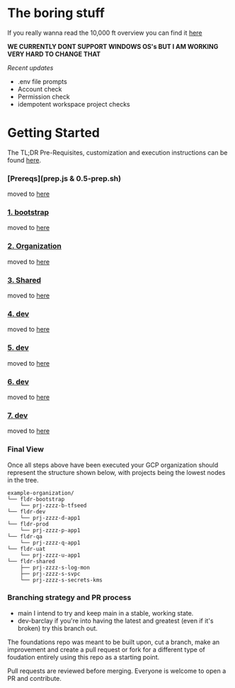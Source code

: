 # The boring stuff

If you really wanna read the 10,000 ft overview you can find it [here](docs/overview.md)

**WE CURRENTLY DONT SUPPORT WINDOWS OS's BUT I AM WORKING VERY HARD TO CHANGE THAT**

_Recent updates_

- .env file prompts
- Account check
- Permission check
- idempotent workspace project checks

# Getting Started

The TL;DR Pre-Requisites, customization and execution instructions can be found [here](docs/getting_started.md).

### [Prereqs](prep.js & 0.5-prep.sh)

moved to [here](0-prep/README.md)

### [1. bootstrap](./1-bootstrap/)

moved to [here](1-bootstrap/README.md)

### [2. Organization](./2-organization/)

moved to [here](2-organization/README.md)

### [3. Shared](./3-shared/)

moved to [here](3-shared/README.md)

### [4. dev](./4-dev/)

moved to [here](4-dev/README.md)

### [5. dev](./5-qa/)

moved to [here](5-qa/README.md)

### [6. dev](./6-uat/)

moved to [here](6-uat/README.md)

### [7. dev](./7-prod/)

moved to [here](7-prod/README.md)

### Final View

Once all steps above have been executed your GCP organization should represent the structure shown below, with projects being the lowest nodes in the tree.

```
example-organization/
└── fldr-bootstrap
    └── prj-zzzz-b-tfseed
└── fldr-dev
    └── prj-zzzz-d-app1
└── fldr-prod
    └── prj-zzzz-p-app1
└── fldr-qa
    └── prj-zzzz-q-app1
└── fldr-uat
    └── prj-zzzz-u-app1
└── fldr-shared
    ├── prj-zzzz-s-log-mon
    ├── prj-zzzz-s-svpc
    └── prj-zzzz-s-secrets-kms
```

### Branching strategy and PR process

- main
  I intend to try and keep main in a stable, working state.
- dev-barclay
  if you're into having the latest and greatest (even if it's broken) try this branch out.

The foundations repo was meant to be built upon, cut a branch, make an improvement and create a pull request or fork for a different type of foudation entirely using this repo as a starting point.

Pull requests are reviewed before merging. Everyone is welcome to open a PR and contribute.
